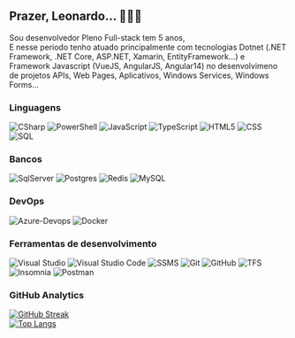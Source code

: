 ## **Prazer, Leonardo...** 💪🐱‍💻

Sou desenvolvedor Pleno Full-stack tem 5 anos,  
E nesse periodo tenho atuado principalmente com tecnologias Dotnet (.NET Framework, .NET Core, ASP.NET, Xamarin, EntityFramework...) 
e Framework Javascript (VueJS, AngularJS, Angular14) no desenvolvimeno de projetos APIs, Web Pages, Aplicativos, Windows Services, Windows Forms...  

### Linguagens

![CSharp](https://img.shields.io/badge/-CSharp-333333?style=flat&logo=csharp&logoColor=b14e9b)
![PowerShell](https://img.shields.io/badge/-PowerShell-333333?style=flat&logo=powershell&logoColor=2596be)
![JavaScript](https://img.shields.io/badge/-JavaScript-333333?style=flat&logo=javascript)
![TypeScript](https://img.shields.io/badge/-TypeScript-333333?style=flat&logo=typescript)
![HTML5](https://img.shields.io/badge/-HTML5-333333?style=flat&logo=HTML5)
![CSS](https://img.shields.io/badge/-CSS-333333?style=flat&logo=CSS3&logoColor=1572B6)
![SQL](https://img.shields.io/badge/-SQL-333333?style=flat&logo=sql)

### Bancos

![SqlServer](https://img.shields.io/badge/-Sql%20Server-333333?style=flat&logo=sqlserver)
![Postgres](https://img.shields.io/badge/-Postgres-333333)
![Redis](https://img.shields.io/badge/-Redis-333333?style=flat&logo=redis)
![MySQL](https://img.shields.io/badge/-MySQL-333333?style=flat&logo=mysql)

### DevOps

![Azure-Devops](https://img.shields.io/badge/-Azure%20Devops-333333?style=flat&logo=azuredevops)
![Docker](https://img.shields.io/badge/-Docker-333333?style=flat&logo=docker)

### Ferramentas de desenvolvimento

![Visual Studio](https://img.shields.io/badge/-Visual%20Studio-333333?style=flat&logo=visual-studio&logoColor=8c54cc)
![Visual Studio Code](https://img.shields.io/badge/-Visual%20Studio%20Code-333333?style=flat&logo=visual-studio-code&logoColor=007ACC)
![SSMS](https://img.shields.io/badge/-SSMS-333333?style=flat&logo=ssms&logoColor=8c54cc)
![Git](https://img.shields.io/badge/-Git-333333?style=flat&logo=git)
![GitHub](https://img.shields.io/badge/-GitHub-333333?style=flat&logo=github)
![TFS](https://img.shields.io/badge/-TFS-333333?style=flat&logo=tfs)
![Insomnia](https://img.shields.io/badge/-Insomnia-333333?style=flat&logo=insomnia)
![Postman](https://img.shields.io/badge/-Postman-333333?style=flat&logo=postman)

### GitHub Analytics

[![GitHub Streak](https://github-readme-streak-stats.herokuapp.com?user=LeonardoGil&theme=dark&hide_border=true&locale=pt_BR&date_format=M%20j%5B%2C%20Y%5D)](https://github.com/LeonardoGil/)  
[![Top Langs](https://github-readme-stats.vercel.app/api/top-langs/?username=LeonardoGil&layout=donut&theme=dark&hide_border=true)](https://github.com/LeonardoGil/)  
